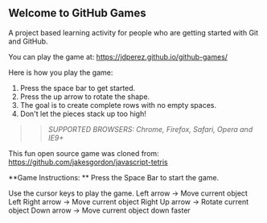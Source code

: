 ## Welcome to GitHub Games

A project based learning activity for people who are getting started with Git and GitHub.

You can play the game at: https://jdperez.github.io/github-games/

Here is how you play the game:
1. Press the space bar to get started.
2. Press the up arrow to rotate the shape.
3. The goal is to create complete rows with no empty spaces.
4. Don't let the pieces stack up too high!

>> _*SUPPORTED BROWSERS*: Chrome, Firefox, Safari, Opera and IE9+_

This fun open source game was cloned from: https://github.com/jakesgordon/javascript-tetris

**Game Instructions: **
Press the Space Bar to start the game.

Use the cursor keys to play the game.
Left arrow -> Move current object Left
Right arrow -> Move current object Right
Up arrow -> Rotate current object
Down arrow -> Move current object down faster
